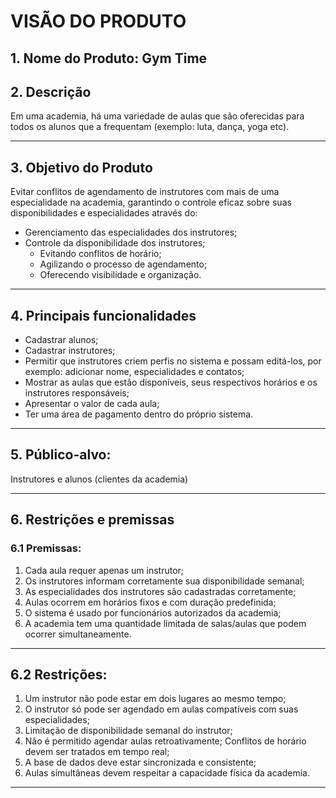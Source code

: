 # VISÃO DO PRODUTO

## 1. Nome do Produto: Gym Time

## 2. Descrição

Em uma academia, há uma variedade de aulas que são oferecidas para todos os alunos que a frequentam (exemplo: luta, dança, yoga etc).

---

## 3. Objetivo do Produto

Evitar conflitos de agendamento de instrutores com mais de uma especialidade na academia, garantindo o controle eficaz sobre suas disponibilidades e especialidades através do:
- Gerenciamento das especialidades dos instrutores;
- Controle da disponibilidade dos instrutores;
  - Evitando conflitos de horário;
  - Agilizando o processo de agendamento;
  - Oferecendo visibilidade e organização.

- - - 

## 4. Principais funcionalidades

- Cadastrar alunos;
- Cadastrar instrutores;
- Permitir que instrutores criem perfis no sistema e possam editá-los, por exemplo: adicionar nome, especialidades e contatos;
- Mostrar as aulas que estão disponíveis, seus respectivos horários e os instrutores responsáveis;
- Apresentar o valor de cada aula;
- Ter uma área de pagamento dentro do próprio sistema.

---

## 5. Público-alvo: 
Instrutores e alunos (clientes da academia)

---

## 6. Restrições e premissas
### 6.1 Premissas:
1. Cada aula requer apenas um instrutor;
2. Os instrutores informam corretamente sua disponibilidade semanal;
3. As especialidades dos instrutores são cadastradas corretamente;
4. Aulas ocorrem em horários fixos e com duração predefinida;
5. O sistema é usado por funcionários autorizados da academia;
6. A academia tem uma quantidade limitada de salas/aulas que podem ocorrer simultaneamente.

---

## 6.2 Restrições: 
1. Um instrutor não pode estar em dois lugares ao mesmo tempo;
2. O instrutor só pode ser agendado em aulas compatíveis com suas especialidades;
3. Limitação de disponibilidade semanal do instrutor;
4. Não é permitido agendar aulas retroativamente;
Conflitos de horário devem ser tratados em tempo real;
5. A base de dados deve estar sincronizada e consistente;
6. Aulas simultâneas devem respeitar a capacidade física da academia.

---




